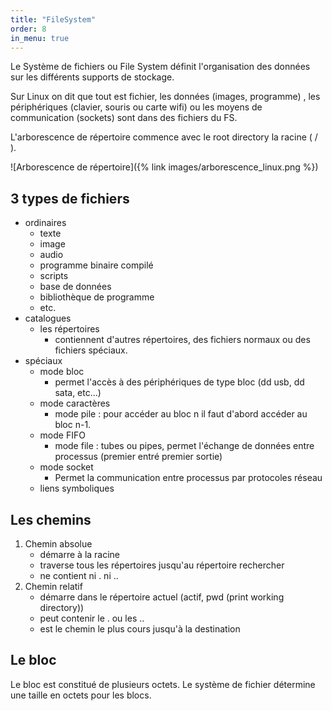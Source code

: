 ```yaml
---
title: "FileSystem"
order: 8
in_menu: true
---
```

Le Système de fichiers ou File System définit l'organisation des données sur les différents supports de stockage.

Sur Linux on dit que tout est fichier, les données (images, programme) , les périphériques (clavier, souris ou carte wifi) ou les moyens de communication (sockets) sont dans des fichiers du FS.

L'arborescence de répertoire commence avec le root directory la racine ( / ).

![Arborescence de répertoire]({% link images/arborescence_linux.png %})

## 3 types de fichiers

* ordinaires
	* texte
	* image
	* audio
	* programme binaire compilé
	* scripts
	* base de données
	* bibliothèque de programme
	* etc.
* catalogues
	* les répertoires
		* contiennent d'autres répertoires, des fichiers normaux ou des fichiers spéciaux.
* spéciaux
	* mode bloc
		* permet l'accès à des périphériques de type bloc (dd usb, dd sata, etc...)
	* mode caractères
		* mode pile :  pour accéder au bloc n il faut d'abord accéder au bloc n-1.
	* mode FIFO
		* mode file : tubes ou pipes, permet l'échange de données entre processus (premier entré premier sortie)
	* mode socket
		* Permet la communication entre processus par protocoles réseau
	* liens symboliques


## Les chemins

1. Chemin absolue
	- démarre à la racine
	- traverse tous les répertoires jusqu'au répertoire rechercher
	- ne contient ni . ni ..
1. Chemin relatif
	- démarre dans le répertoire actuel (actif, pwd (print working directory))
	- peut contenir le . ou les ..
	- est le chemin le plus cours jusqu'à la destination

## Le bloc

Le bloc est constitué de plusieurs octets.
Le système de fichier détermine une taille en octets pour les blocs. 